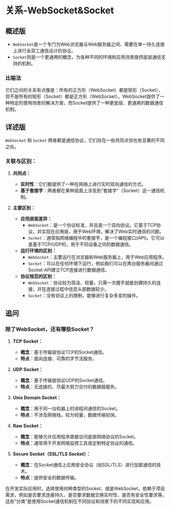 # 关系-WebSocket&Socket

## 概述版

- `WebSocket`是一个专门为Web浏览器与Web服务器之间、需要在单一持久连接上进行全双工通信设计的协议。
- `Socket`则是一个更通用的概念，为各种不同的环境和应用场景提供底层通信支持的机制。

### 比喻法

它们之间的关系有点像是：所有的正方形（WebSocket）都是矩形（Socket），但不是所有的矩形（Socket）都是正方形（WebSocket）。WebSocket提供了一种特定的使用场景的解决方案，而Socket提供了一种更底层、更通用的数据通信机制。


## 详述版

`WebSocket` 和 `Socket` 两者都是通信协议，它们存在一些共同点但也有显著的不同之处。

### **关联与区别：**

1. **共同点：**
   - **实时性**：它们都提供了一种在网络上进行实时双向通信的方式。
   - **基于套接字**：两者都在某种层面上涉及到“套接字”（Socket）这一通信机制。

2. **主要区别：**
   - **应用层面差异：**
      - `WebSocket`：是一个协议标准，并且是一个双向协议。它基于TCP协议，并实现在应用层，用于Web环境，解决了Web实时通信的问题。
      - `Socket`：通常指网络编程中的套接字，是一个编程接口(API)。它可以是基于TCP/UDP的，用于不同设备之间的数据通信。
   - **运行环境的区别：**
      - `WebSocket`：主要运行在浏览器和Web服务器上，用于Web应用程序。
      - `Socket`：可以在任何环境下运行，例如我们可以在两台服务器间通过Socket API建立TCP连接进行数据通信。
   - **协议规范的区别：**
      - `WebSocket`：协议较为简洁、轻量，只需一次握手就能创建持久的连接，并在连接过程中信息头部数据较少。
      - `Socket`：没有协议上的限制，能够进行复杂多变的操作。

## 追问

### 除了WebSocket，还有哪些Socket？

1. **TCP Socket：**
   - **概念**：基于传输层协议TCP的Socket通信。
   - **特点**：面向连接、可靠的字节流服务。

2. **UDP Socket：**
   - **概念**：基于传输层协议UDP的Socket通信。
   - **特点**：无连接的、尽最大努力交付的数据报服务。

3. **Unix Domain Socket：**
   - **概念**：用于同一台机器上的进程间通信的Socket。
   - **特点**：不涉及网络栈，较为轻量，数据传输较快。

4. **Raw Socket：**
   - **概念**：能够允许应用程序直接访问底层网络协议的Socket。
   - **特点**：通常用于开发网络监控工具或定制特定协议的通信。

5. **Secure Socket（SSL/TLS Socket）：**
   - **概念**：在Socket通信上应用安全协议（如SSL/TLS）进行加密通信的技术。
   - **特点**：提供安全的数据传输。

在开发实际应用时，选择使用何种类型的Socket、或是WebSocket，依赖于项目需求，例如是否要求连接持久、是否要求数据交换实时性、是否有安全性要求等。这些“分类”是使用Socket通信机制在不同协议和场景下的不同实现和应用。
